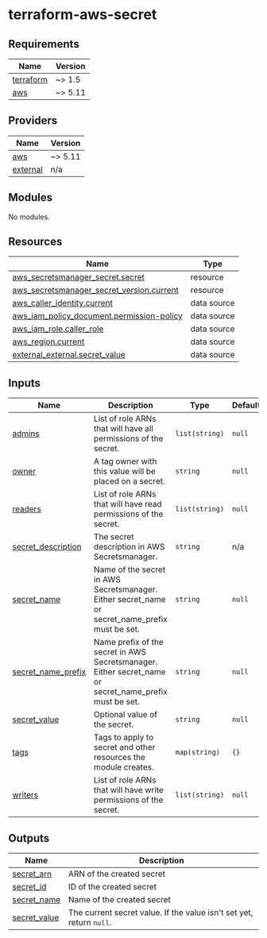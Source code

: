# terraform-aws-secret
## Requirements

| Name | Version |
|------|---------|
| <a name="requirement_terraform"></a> [terraform](#requirement\_terraform) | ~> 1.5 |
| <a name="requirement_aws"></a> [aws](#requirement\_aws) | ~> 5.11 |

## Providers

| Name | Version |
|------|---------|
| <a name="provider_aws"></a> [aws](#provider\_aws) | ~> 5.11 |
| <a name="provider_external"></a> [external](#provider\_external) | n/a |

## Modules

No modules.

## Resources

| Name | Type |
|------|------|
| [aws_secretsmanager_secret.secret](https://registry.terraform.io/providers/hashicorp/aws/latest/docs/resources/secretsmanager_secret) | resource |
| [aws_secretsmanager_secret_version.current](https://registry.terraform.io/providers/hashicorp/aws/latest/docs/resources/secretsmanager_secret_version) | resource |
| [aws_caller_identity.current](https://registry.terraform.io/providers/hashicorp/aws/latest/docs/data-sources/caller_identity) | data source |
| [aws_iam_policy_document.permission-policy](https://registry.terraform.io/providers/hashicorp/aws/latest/docs/data-sources/iam_policy_document) | data source |
| [aws_iam_role.caller_role](https://registry.terraform.io/providers/hashicorp/aws/latest/docs/data-sources/iam_role) | data source |
| [aws_region.current](https://registry.terraform.io/providers/hashicorp/aws/latest/docs/data-sources/region) | data source |
| [external_external.secret_value](https://registry.terraform.io/providers/hashicorp/external/latest/docs/data-sources/external) | data source |

## Inputs

| Name | Description | Type | Default | Required |
|------|-------------|------|---------|:--------:|
| <a name="input_admins"></a> [admins](#input\_admins) | List of role ARNs that will have all permissions of the secret. | `list(string)` | `null` | no |
| <a name="input_owner"></a> [owner](#input\_owner) | A tag owner with this value will be placed on a secret. | `string` | `null` | no |
| <a name="input_readers"></a> [readers](#input\_readers) | List of role ARNs that will have read permissions of the secret. | `list(string)` | `null` | no |
| <a name="input_secret_description"></a> [secret\_description](#input\_secret\_description) | The secret description in AWS Secretsmanager. | `string` | n/a | yes |
| <a name="input_secret_name"></a> [secret\_name](#input\_secret\_name) | Name of the secret in AWS Secretsmanager. Either secret\_name or secret\_name\_prefix must be set. | `string` | `null` | no |
| <a name="input_secret_name_prefix"></a> [secret\_name\_prefix](#input\_secret\_name\_prefix) | Name prefix of the secret in AWS Secretsmanager. Either secret\_name or secret\_name\_prefix must be set. | `string` | `null` | no |
| <a name="input_secret_value"></a> [secret\_value](#input\_secret\_value) | Optional value of the secret. | `string` | `null` | no |
| <a name="input_tags"></a> [tags](#input\_tags) | Tags to apply to secret and other resources the module creates. | `map(string)` | `{}` | no |
| <a name="input_writers"></a> [writers](#input\_writers) | List of role ARNs that will have write permissions of the secret. | `list(string)` | `null` | no |

## Outputs

| Name | Description |
|------|-------------|
| <a name="output_secret_arn"></a> [secret\_arn](#output\_secret\_arn) | ARN of the created secret |
| <a name="output_secret_id"></a> [secret\_id](#output\_secret\_id) | ID of the created secret |
| <a name="output_secret_name"></a> [secret\_name](#output\_secret\_name) | Name of the created secret |
| <a name="output_secret_value"></a> [secret\_value](#output\_secret\_value) | The current secret value. If the value isn't set yet, return `null`. |
